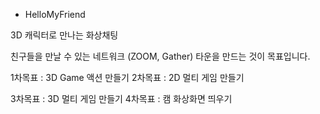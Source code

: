 + HelloMyFriend

3D 캐릭터로 만나는 화상채팅 

친구들을 만날 수 있는 네트워크 (ZOOM, Gather) 타운을 만드는 것이 목표입니다.


1차목표 : 3D Game 액션 만들기
2차목표 : 2D 멀티 게임 만들기

3차목표 : 3D 멀티 게임 만들기
4차목표 : 캠 화상화면 띄우기
